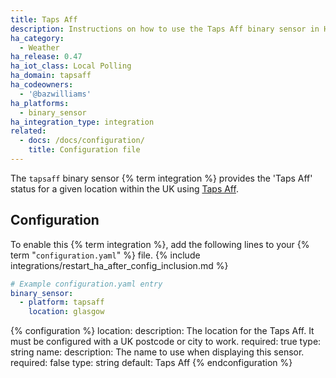 ```yaml
---
title: Taps Aff
description: Instructions on how to use the Taps Aff binary sensor in Home Assistant.
ha_category:
  - Weather
ha_release: 0.47
ha_iot_class: Local Polling
ha_domain: tapsaff
ha_codeowners:
  - '@bazwilliams'
ha_platforms:
  - binary_sensor
ha_integration_type: integration
related:
  - docs: /docs/configuration/
    title: Configuration file
---
```


The `tapsaff` binary sensor {% term integration %} provides the 'Taps Aff' status for a given location within the UK using [Taps Aff](https://www.taps-aff.co.uk/).

## Configuration

To enable this {% term integration %}, add the following lines to your {% term "`configuration.yaml`" %} file.
{% include integrations/restart_ha_after_config_inclusion.md %}

```yaml
# Example configuration.yaml entry
binary_sensor:
  - platform: tapsaff
    location: glasgow
```

{% configuration %}
location:
  description: The location for the Taps Aff. It must be configured with a UK postcode or city to work.
  required: true
  type: string
name:
  description: The name to use when displaying this sensor.
  required: false
  type: string
  default: Taps Aff
{% endconfiguration %}

